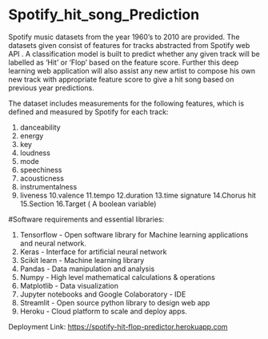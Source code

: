 # Spotify_hit_song_Prediction

Spotify music datasets from the year 1960’s to 2010 are provided. The datasets given
consist of features for tracks abstracted from Spotify web API . A classification model is
built to predict whether any given track will be labelled as ‘Hit’ or ‘Flop’ based on the
feature score. Further this deep learning web application will also assist any new artist
to compose his own new track with appropriate feature score to give a hit song based
on previous year predictions.


The dataset includes measurements for the following
features, which is defined and measured by Spotify for each track:

1. danceability
2. energy
3. key
4. loudness
5. mode
6. speechiness
7. acousticness
8. instrumentalness
9. liveness
10.valence
11.tempo
12.duration
13.time signature
14.Chorus hit
15.Section
16.Target ( A boolean variable)

#Software requirements and essential libraries:
1. Tensorflow - Open software library for Machine learning applications and neural
network.
2. Keras - Interface for artificial neural network
3. Scikit learn - Machine learning library
4. Pandas - Data manipulation and analysis
5. Numpy - High level mathematical calculations & operations
6. Matplotlib - Data visualization
7. Jupyter notebooks and Google Colaboratory - IDE
8. Streamlit - Open source python library to design web app
9. Heroku - Cloud platform to scale and deploy apps.

Deployment Link: https://spotify-hit-flop-predictor.herokuapp.com
